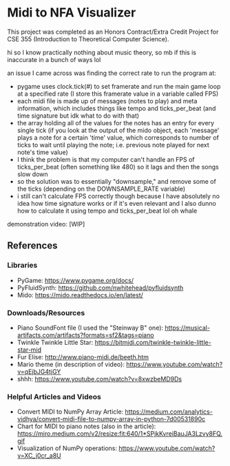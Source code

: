 # Midi to NFA Visualizer

This project was completed as an Honors Contract/Extra Credit Project for CSE 355 (Introduction to Theoretical Computer Science).

hi so I know practically nothing about music theory, so mb if this is inaccurate in a bunch of ways lol

an issue I came across was finding the correct rate to run the program at:
- pygame uses clock.tick(#) to set framerate and run the main game loop at a specified rate (I store this framerate value in a variable called FPS)
- each midi file is made up of messages (notes to play) and meta information, which includes things like tempo and ticks_per_beat (and time signature but idk what to do with that)
- the array holding all of the values for the notes has an entry for every single tick (if you look at the output of the mido object, each 'message' plays a note for a certain 'time' value, which corresponds to number of ticks to wait until playing the note; i.e. previous note played for next note's time value)
- I think the problem is that my computer can't handle an FPS of ticks_per_beat (often something like 480) so it lags and then the songs slow down
- so the solution was to essentially "downsample," and remove some of the ticks (depending on the DOWNSAMPLE_RATE variable)
- i still can't calculate FPS correctly though because I have absolutely no idea how time signature works or if it's even relevant and I also dunno how to calculate it using tempo and ticks_per_beat lol oh whale

demonstration video: [WIP]

## References
### Libraries
- PyGame: https://www.pygame.org/docs/
- PyFluidSynth: https://github.com/nwhitehead/pyfluidsynth
- Mido: https://mido.readthedocs.io/en/latest/

### Downloads/Resources
- Piano SoundFont file (I used the "Steinway B" one): https://musical-artifacts.com/artifacts?formats=sf2&tags=piano
- Twinkle Twinkle Little Star: https://bitmidi.com/twinkle-twinkle-little-star-mid
- Fur Elise: http://www.piano-midi.de/beeth.htm
- Mario theme (in description of video): https://www.youtube.com/watch?v=qEjbJG4tjGY
- shhh: https://www.youtube.com/watch?v=8xwzbeMD9Ds

### Helpful Articles and Videos
- Convert MIDI to NumPy Array Article: https://medium.com/analytics-vidhya/convert-midi-file-to-numpy-array-in-python-7d00531890c
- Chart for MIDI to piano notes (also in the article): https://miro.medium.com/v2/resize:fit:640/1*SPjkKvreiBauJA3Lzvy8FQ.gif
- Visualization of NumPy operations: https://www.youtube.com/watch?v=XC_j0cr_a8U